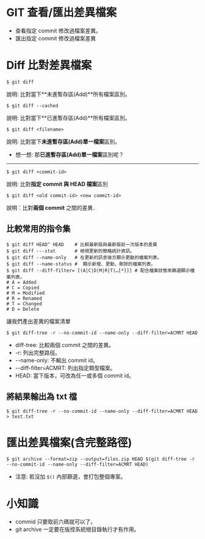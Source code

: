 # GIT 查看/匯出差異檔案

* 查看指定 commit 修改過檔案差異。
* 匯出指定 commit 修改過檔案差異

<!-- more -->

# Diff 比對差異檔案

```
$ git diff
```
說明: 比對當下**未進暫存區(Add)**所有檔案區別。

```
$ git diff --cached
```
說明: 比對當下**已進暫存區(Add)**所有檔案區別。

```
$ git diff <filename>
```
說明: 比對當下**未進暫存區(Add)單一檔案**區別。

* 想一想: 那**已進暫存區(Add)單一檔案**區別呢？

---
```
$ git diff <commit-id>
```
說明: 比對**指定 commit 與 HEAD 檔案**區別

```
$ git diff <old commit-id> <new commit-id>
```
說明：比對**兩個 commit** 之間的差異．

## 比較常用的指令集
```
$ git diff HEAD^ HEAD    # 比較最新版與最新版前一次版本的差異
$ git diff ---stat       # 檢視更新的簡略統計資訊。
$ git diff --name-only   # 在更新的訊息後方顯示更動的檔案列表。
$ git diff --name-status #  顯示新增、更動、刪除的檔案列表。
$ git diff --diff-filter= [(A|C|D|M|R|T)…​[*]]] # 配合檔案狀態來篩選顯示檔案列表。
# A = Added
# C = Copied
# M = Modified
# R = Renamed
# T = Changed
# D = Delete
```

讓我們產出差異的檔案清單
```
$ git diff-tree -r --no-commit-id --name-only --diff-filter=ACMRT HEAD
```
 * diff-tree: 比較兩個 commit 之間的差異。
 * -r: 列出完整路徑。
 * --name-only: 不輸出 commit id。
 * --diff-filter=ACMRT: 列出指定類型檔案。
 * HEAD: 當下版本，可改為任一或多個 commit id。

## 將結果輸出為 txt 檔
```
$ git diff-tree -r --no-commit-id --name-only --diff-filter=ACMRT HEAD > test.txt
```

# 匯出差異檔案(含完整路徑)
```
$ git archive --format=zip --output=files.zip HEAD $(git diff-tree -r --no-commit-id --name-only --diff-filter=ACMRT HEAD)
```
* 注意: 若沒加 `$()` 內部篩選，會打包整個專案。

# 小知識
* commid 只要取前六碼就可以了。
* git archive 一定要在版控系統根目錄執行才有作用。

